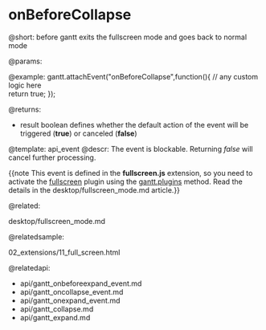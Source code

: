onBeforeCollapse
=============

@short:
	 before gantt exits the fullscreen mode and goes back to normal mode

@params:

@example:
gantt.attachEvent("onBeforeCollapse",function(){
    // any custom logic here    
    return true;
});

@returns:  
- result     boolean       defines whether the default action of the event will be triggered (<b>true</b>) or canceled (<b>false</b>) 

@template:	api_event
@descr:
The event is blockable. Returning *false* will cancel further processing.

{{note This event is defined in the **fullscreen.js** extension, so you need to activate the [fullscreen](desktop/extensions_list.md#fullscreen) plugin using the [gantt.plugins](api/gantt_plugins.md) method. Read the details in the desktop/fullscreen_mode.md article.}}




@related:

desktop/fullscreen_mode.md

@relatedsample:

02_extensions/11_full_screen.html

@relatedapi:

- api/gantt_onbeforeexpand_event.md
- api/gantt_oncollapse_event.md
- api/gantt_onexpand_event.md
- api/gantt_collapse.md
- api/gantt_expand.md